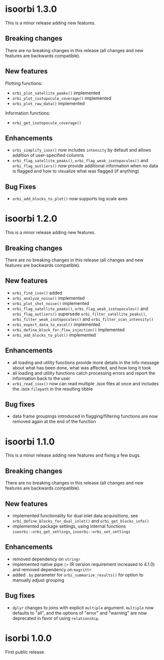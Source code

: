 # isoorbi 1.3.0

This is a minor release adding new features.

## Breaking changes

There are no breaking changes in this release (all changes and new features are backwards compatible).

## New features

Plotting functions:

* `orbi_plot_satellite_peaks()` implemented
* `orbi_plot_isotopocule_coverage()` implemented
* `orbi_plot_raw_data()` implemented

Information functions:

* `orbi_get_isotopocule_coverage()`

## Enhancements

* `orbi_simplify_isox()` now includes `intensity` by default and allows addition of user-specified columns
* `orbi_flag_satellite_peaks()`, `orbi_flag_weak_isotopocules()` and `orbi_flag_outliers()` now provide additional information when no data is flagged and how to visualize what was flagged (if anything)

## Bug Fixes

* `orbi_add_blocks_to_plot()` now supports log scale axes

# isoorbi 1.2.0

This is a minor release adding new features.

## Breaking changes

There are no breaking changes in this release (all changes and new features are backwards compatible).

## New features

* `orbi_find_isox()` added
* `orbi_analyze_noise()` implemented
* `orbi_plot_shot_noise()` implemented
* `orbi_flag_satellite_peaks()`, `orbi_flag_weak_isotopocules()` and `orbi_flag_outliers()` supersede `orbi_filter_satellite_peaks()`, `orbi_filter_weak_isotopocules()` and `orbi_filter_scan_intensity()`
* `orbi_export_data_to_excel()` implemented
* `orbi_define_block_for_flow_injection()` implemented
* `orbi_add_blocks_to_plot()` implemented

## Enhancements

* all loading and utility functions provide more details in the info message about what has been done, what was affected, and how long it took
* all loading and utility functions catch processing errors and report the information back to the user
* `orbi_read_isox()` now can read multiple .isox files at once and includes the .isox `filepath` in the resulting tibble

## Bug fixes

* data frame groupings introduced in flagging/filtering functions are now removed again at the end of the function

# isoorbi 1.1.0

This is a minor release adding new features and fixing a few bugs.

## Breaking changes

There are no breaking changes in this release (all changes and new features are backwards compatible).

## New features

* implemented functionality for dual inlet data acquisitions, see `orbi_define_blocks_for_dual_inlet()` and `orbi_get_blocks_info()`
* implemented package settings, using internal functions `isoorbi::orbi_get_settings`, `isoorbi::orbi_set_settings`

## Enhancements

* removed dependency on `stringr`
* implemented native pipe `|>` (R version requirement increased to 4.1.0) and removed dependency on `magrittr`
* added `.by` parameter for `orbi_summarize_results()` for option to manually adjust grouping

## Bug fixes

* `dplyr` changes to joins with explicit `multiple` argument. `multiple` now defaults to "all", and the options of "error" and "warning" are now deprecated in favor of using `relationship`. 

# isorbi 1.0.0

First public release.

